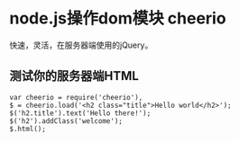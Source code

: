 # node.js操作dom模块 cheerio
快速，灵活，在服务器端使用的jQuery。

## 测试你的服务器端HTML
```
var cheerio = require('cheerio'),
$ = cheerio.load('<h2 class="title">Hello world</h2>');
$('h2.title').text('Hello there!');
$('h2').addClass('welcome');
$.html();
```


